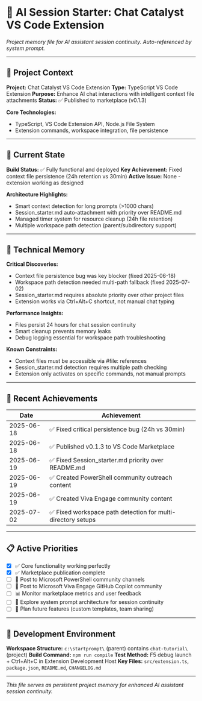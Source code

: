 # 🧠 AI Session Starter: Chat Catalyst VS Code Extension

*Project memory file for AI assistant session continuity. Auto-referenced by system prompt.*

---

## 📘 Project Context
**Project:** Chat Catalyst VS Code Extension
**Type:** TypeScript VS Code Extension
**Purpose:** Enhance AI chat interactions with intelligent context file attachments
**Status:** ✅ Published to marketplace (v0.1.3)

**Core Technologies:**
- TypeScript, VS Code Extension API, Node.js File System
- Extension commands, workspace integration, file persistence

---

## 🎯 Current State
**Build Status:** ✅ Fully functional and deployed
**Key Achievement:** Fixed context file persistence (24h retention vs 30min)
**Active Issue:** None - extension working as designed

**Architecture Highlights:**
- Smart context detection for long prompts (>1000 chars)
- Session_starter.md auto-attachment with priority over README.md
- Managed timer system for resource cleanup (24h file retention)
- Multiple workspace path detection (parent/subdirectory support)

---

## 🧠 Technical Memory

**Critical Discoveries:**
- Context file persistence bug was key blocker (fixed 2025-06-18)
- Workspace path detection needed multi-path fallback (fixed 2025-07-02)
- Session_starter.md requires absolute priority over other project files
- Extension works via Ctrl+Alt+C shortcut, not manual chat typing

**Performance Insights:**
- Files persist 24 hours for chat session continuity
- Smart cleanup prevents memory leaks
- Debug logging essential for workspace path troubleshooting

**Known Constraints:**
- Context files must be accessible via #file: references
- Session_starter.md detection requires multiple path checking
- Extension only activates on specific commands, not manual prompts

---

## 🚀 Recent Achievements
| Date | Achievement |
|------|-------------|
| 2025-06-18 | ✅ Fixed critical persistence bug (24h vs 30min) |
| 2025-06-18 | ✅ Published v0.1.3 to VS Code Marketplace |
| 2025-06-19 | ✅ Fixed Session_starter.md priority over README.md |
| 2025-06-19 | ✅ Created PowerShell community outreach content |
| 2025-06-19 | ✅ Created Viva Engage community content |
| 2025-07-02 | ✅ Fixed workspace path detection for multi-directory setups |

---

## 📋 Active Priorities
- [x] ✅ Core functionality working perfectly
- [x] ✅ Marketplace publication complete
- [ ] 📢 Post to Microsoft PowerShell community channels
- [ ] 📢 Post to Microsoft Viva Engage GitHub Copilot community
- [ ] 📊 Monitor marketplace metrics and user feedback
- [ ] 🎯 Explore system prompt architecture for session continuity
- [ ] 🚀 Plan future features (custom templates, team sharing)

---

## 🔧 Development Environment
**Workspace Structure:** `c:\startprompt\` (parent) contains `chat-tutorial\` (project)
**Build Command:** `npm run compile`
**Test Method:** F5 debug launch + Ctrl+Alt+C in Extension Development Host
**Key Files:** `src/extension.ts`, `package.json`, `README.md`, `CHANGELOG.md`

---

*This file serves as persistent project memory for enhanced AI assistant session continuity.*
